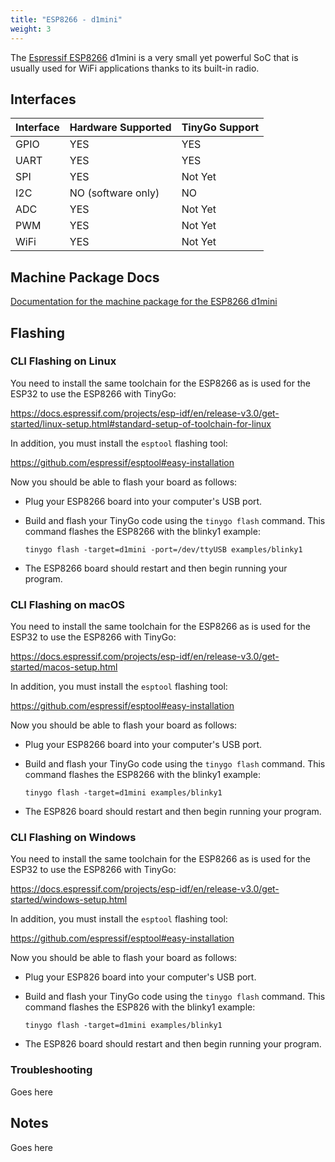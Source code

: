 ```yaml
---
title: "ESP8266 - d1mini"
weight: 3
---
```


The [Espressif ESP8266](https://www.espressif.com/en/products/socs/esp8266) d1mini is a very small yet powerful SoC that is usually used for WiFi applications thanks to its built-in radio.

## Interfaces

| Interface | Hardware Supported | TinyGo Support |
| --------- | ------------- | ----- |
| GPIO      | YES | YES |
| UART      | YES | YES |
| SPI      | YES | Not Yet |
| I2C      | NO (software only) | NO |
| ADC      | YES | Not Yet |
| PWM      | YES | Not Yet |
| WiFi      | YES | Not Yet |

## Machine Package Docs

[Documentation for the machine package for the ESP8266 d1mini](../machine/d1mini)

## Flashing

### CLI Flashing on Linux

You need to install the same toolchain for the ESP8266 as is used for the ESP32 to use the ESP8266 with TinyGo: 

https://docs.espressif.com/projects/esp-idf/en/release-v3.0/get-started/linux-setup.html#standard-setup-of-toolchain-for-linux

In addition, you must install the `esptool` flashing tool:

https://github.com/espressif/esptool#easy-installation

Now you should be able to flash your board as follows:

- Plug your ESP8266 board into your computer's USB port.
- Build and flash your TinyGo code using the `tinygo flash` command. This command flashes the ESP8266 with the blinky1 example:

    ```
    tinygo flash -target=d1mini -port=/dev/ttyUSB examples/blinky1
    ```

- The ESP8266 board should restart and then begin running your program.

### CLI Flashing on macOS

You need to install the same toolchain for the ESP8266 as is used for the ESP32 to use the ESP8266 with TinyGo:

https://docs.espressif.com/projects/esp-idf/en/release-v3.0/get-started/macos-setup.html

In addition, you must install the `esptool` flashing tool:

https://github.com/espressif/esptool#easy-installation

Now you should be able to flash your board as follows:

- Plug your ESP8266 board into your computer's USB port.
- Build and flash your TinyGo code using the `tinygo flash` command. This command flashes the ESP8266 with the blinky1 example:

    ```
    tinygo flash -target=d1mini examples/blinky1
    ```

- The ESP826 board should restart and then begin running your program.

### CLI Flashing on Windows

You need to install the same toolchain for the ESP8266 as is used for the ESP32 to use the ESP8266 with TinyGo:

https://docs.espressif.com/projects/esp-idf/en/release-v3.0/get-started/windows-setup.html

In addition, you must install the `esptool` flashing tool:

https://github.com/espressif/esptool#easy-installation

Now you should be able to flash your board as follows:

- Plug your ESP826 board into your computer's USB port.
- Build and flash your TinyGo code using the `tinygo flash` command. This command flashes the ESP826 with the blinky1 example:

    ```
    tinygo flash -target=d1mini examples/blinky1
    ```

- The ESP826 board should restart and then begin running your program.

### Troubleshooting

Goes here

## Notes

Goes here
